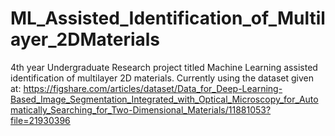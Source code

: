 # ML_Assisted_Identification_of_Multilayer_2DMaterials

4th year Undergraduate Research project titled Machine Learning assisted identification of multilayer 2D materials.
Currently using the dataset given at: https://figshare.com/articles/dataset/Data_for_Deep-Learning-Based_Image_Segmentation_Integrated_with_Optical_Microscopy_for_Automatically_Searching_for_Two-Dimensional_Materials/11881053?file=21930396
